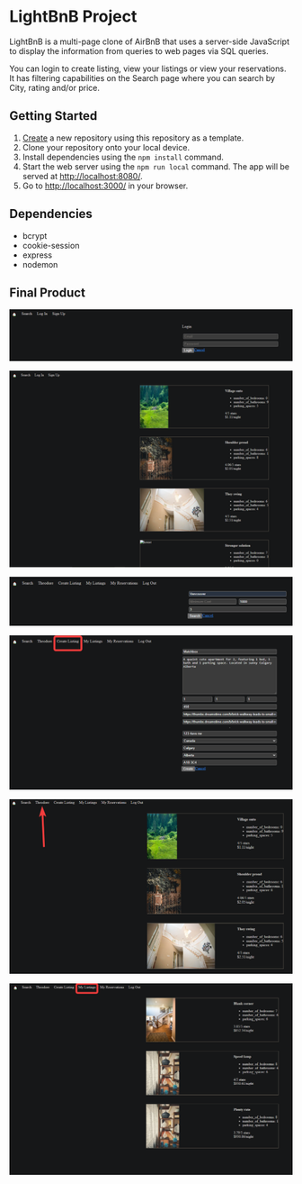 # LightBnB Project

LightBnB is a multi-page clone of AirBnB that uses a server-side JavaScript to display the information from queries to web pages via SQL queries.

You can login to create listing, view your listings or view your reservations. It has filtering capabilities on the Search page where you can search by City, rating and/or price.


## Getting Started

1. [Create](https://docs.github.com/en/repositories/creating-and-managing-repositories/creating-a-repository-from-a-template) a new repository using this repository as a template.
2. Clone your repository onto your local device.
3. Install dependencies using the `npm install` command.
3. Start the web server using the `npm run local` command. The app will be served at <http://localhost:8080/>.
4. Go to <http://localhost:3000/> in your browser.

## Dependencies

- bcrypt
- cookie-session
- express
- nodemon


## Final Product

!["Screenshot of Login page"](https://github.com/semblant/LightBnB/blob/main/docs/LoginPage.png?raw=true)

!["Screenshot of the Main Page"](https://github.com/semblant/LightBnB/blob/main/docs/MainPage.png?raw=true)

!["Screenshot of tyhe Search page which displays filters"](https://github.com/semblant/LightBnB/blob/main/docs/SearchPage.png?raw=true)

!["Screenshot of the Create Listing Page"](https://github.com/semblant/LightBnB/blob/main/docs/Create_a_listing.png?raw=true)

!["Screenshot of the Main Page when logged in as a user"](https://github.com/semblant/LightBnB/blob/main/docs/LoggedIn_MainPage.png?raw=true)

!["Screenshot of the My Listings page"](https://github.com/semblant/LightBnB/blob/main/docs/MyListing.png?raw=true)
